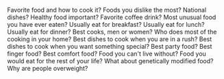 Favorite food and how to cook it?
Foods you dislike the most?
National dishes?
Healthy food important?
Favorite coffee drink?
Most unusual food you have ever eaten?
Usually eat for breakfast?
Usually eat for lunch?
Usually eat for dinner?
Best cooks, men or women?
Who does most of the cooking in your home?
Best dishes to cook when you are in a rush?
Best dishes to cook when you want something special?
Best party food?
Best finger food?
Best comfort food?
Food you can't live without?
Food you would eat for the rest of your life?
What about genetically modified food?
Why are people overweight?
